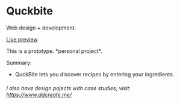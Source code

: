 # Quckbite
Web design + development.

[Live preview](https://daphnedeng.github.io/quckbite/index.html)

This is a prototype. \*personal project\*. 

Summary:

* QuckBite lets you discover recipes by entering your ingredients.

###### I also have design pojects with case studies, visit: https://www.ddcreate.me/
